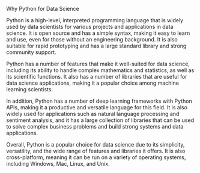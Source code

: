 Why Python for Data Science




Python is a high-level, interpreted programming language that is widely used by data scientists for various projects and applications in data science. It is open source and has a simple syntax, making it easy to learn and use, even for those without an engineering background. It is also suitable for rapid prototyping and has a large standard library and strong community support.

Python has a number of features that make it well-suited for data science, including its ability to handle complex mathematics and statistics, as well as its scientific functions. It also has a number of libraries that are useful for data science applications, making it a popular choice among machine learning scientists.

In addition, Python has a number of deep learning frameworks with Python APIs, making it a productive and versatile language for this field. It is also widely used for applications such as natural language processing and sentiment analysis, and it has a large collection of libraries that can be used to solve complex business problems and build strong systems and data applications.

Overall, Python is a popular choice for data science due to its simplicity, versatility, and the wide range of features and libraries it offers. It is also cross-platform, meaning it can be run on a variety of operating systems, including Windows, Mac, Linux, and Unix.


